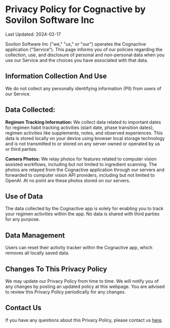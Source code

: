 # Privacy Policy for Cognactive by Sovilon Software Inc

Last Updated: 2024-02-17

Sovilon Software Inc ("we," "us," or "our") operates the Cognactive application ("Service"). This page informs you of our policies regarding the collection, use, and disclosure of personal and non-personal data when you use our Service and the choices you have associated with that data.

## Information Collection And Use

We do not collect any personally identifying information (PII) from users of our Service.

## Data Collected:

**Regimen Tracking Information:** We collect data related to important dates for regimen habit tracking activities (start date, phase transition dates), regimen activities like supplements, notes, and observed experiences. This data is stored locally on your device using browser local storage technology and is not transmitted to or stored on any server owned or operated by us or third parties.

**Camera Photos:** We relay photos for features related to computer vision assisted workflows, including but not limited to ingredient scanning. The photos are relayed from the Cognactive application through our servers and forwarded to computer vision API providers, including but not limited to OpenAI. At no point are these photos stored on our servers.

## Use of Data

The data collected by the Cognactive app is solely for enabling you to track your regimen activities within the app. No data is shared with third parties for any purpose.

## Data Management

Users can reset their activity tracker within the Cognactive app, which removes all locally saved data.

## Changes To This Privacy Policy

We may update our Privacy Policy from time to time. We will notify you of any changes by posting an updated policy at this webpage. You are advised to review this Privacy Policy periodically for any changes.

## Contact Us

If you have any questions about this Privacy Policy, please contact us [here](https://sovilon.com/contact).
